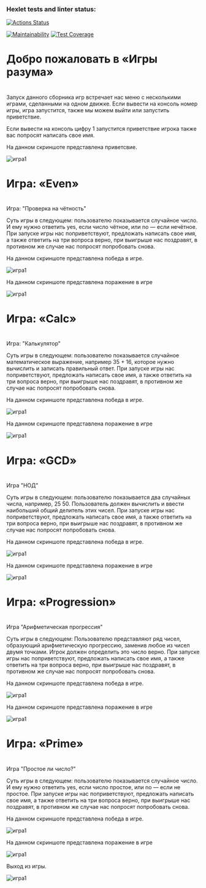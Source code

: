 ### Hexlet tests and linter status:
[![Actions Status](https://github.com/vermoolity/java-project-61/actions/workflows/hexlet-check.yml/badge.svg)](https://github.com/vermoolity/java-project-61/actions)

[![Maintainability](https://api.codeclimate.com/v1/badges/3b7b00cf46c575beb9ff/maintainability)](https://codeclimate.com/github/vermoolity/java-project-61/maintainability)
[![Test Coverage](https://api.codeclimate.com/v1/badges/3b7b00cf46c575beb9ff/test_coverage)](https://codeclimate.com/github/vermoolity/java-project-61/test_coverage)
# Добро пожаловать в «Игры разума» <h1>

Запуск данного сборника игр встречает нас меню с несколькими играми, сделанными на одном движке.
Если вывести на консоль номер игры, игра запустится, также мы можем выйти или запустить приветствие.

Если вывести на консоль цифру 1 запустится приветствие игрока также вас попросят написать свое имя.

На данном скриншоте представлена приветсвие.

![игра1](/assets/images/markdown/игра_1.png)
# Игра: «Even» <h1>
Игра: "Проверка на чётность"

Суть игры в следующем: пользователю показывается случайное число. И ему нужно ответить yes, если число чётное, или no — если нечётное.
При запуске игры нас поприветствуют, предложать написать свое имя, а также ответить на три вопроса верно, при выигрыше нас поздравят, в противном же случае нас попросят попробовать снова.

На данном скриншоте представлена победа в игре.

![игра1](/assets/images/markdown/игра_2_победа.png)

На данном скриншоте представлена поражение в игре

![игра1](/assets/images/markdown/игра_2_поражение.png)
# Игра: «Calc» <h1>
Игра: "Калькулятор"

Суть игры в следующем: пользователю показывается случайное математическое выражение, например 35 + 16, которое нужно вычислить и записать правильный ответ.
При запуске игры нас поприветствуют, предложать написать свое имя, а также ответить на три вопроса верно, при выигрыше нас поздравят, в противном же случае нас попросят попробовать снова.

На данном скриншоте представлена победа в игре.

![игра1](/assets/images/markdown/игра_3_победа.png)

На данном скриншоте представлена поражение в игре

![игра1](/assets/images/markdown/игра_3_поражение.png)
# Игра: «GCD» <h1>

Игра "НОД"

Суть игры в следующем: пользователю показывается два случайных числа, например, 25 50. Пользователь должен вычислить и ввести наибольший общий делитель этих чисел.
При запуске игры нас поприветствуют, предложать написать свое имя, а также ответить на три вопроса верно, при выигрыше нас поздравят, в противном же случае нас попросят попробовать снова.

На данном скриншоте представлена победа в игре.

![игра1](/assets/images/markdown/игра_4_победа.png)

На данном скриншоте представлена поражение в игре

![игра1](/assets/images/markdown/игра_4_поражение.png)
# Игра: «Progression» <h1>

Игра "Арифметическая прогрессия"

Суть игры в следующем: Пользователю представляют ряд чисел, образующий арифметическую прогрессию, заменив любое из чисел двумя точками. Игрок должен определить это число верно.
При запуске игры нас поприветствуют, предложать написать свое имя, а также ответить на три вопроса верно, при выигрыше нас поздравят, в противном же случае нас попросят попробовать снова.

На данном скриншоте представлена победа в игре.

![игра1](/assets/images/markdown/игра_5_победа.png)

На данном скриншоте представлена поражение в игре

![игра1](/assets/images/markdown/игра_5_поражение.png)
# Игра: «Prime» <h1>

Игра "Простое ли число?"

Суть игры в следующем: пользователю показывается случайное число. И ему нужно ответить yes, если число простое, или no — если не простое.
При запуске игры нас поприветствуют, предложать написать свое имя, а также ответить на три вопроса верно, при выигрыше нас поздравят, в противном же случае нас попросят попробовать снова.

На данном скриншоте представлена победа в игре.

![игра1](/assets/images/markdown/игра_6_победа.png)

На данном скриншоте представлена поражение в игре

![игра1](/assets/images/markdown/игра_6_поражение.png)

Выход из игры.

![игра1](/assets/images/markdown/игра_выход.png)

